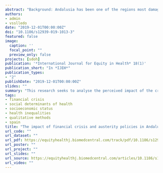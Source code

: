```yaml
---
abstract: "Background: Andalusia has been one of the regions most damaged by the economic crisis in Spain. A qualitative study of the effects of the economic crisis and austerity policies in this region has been conducted within the framework of the IMPACT-A project. This research seeks to analyse the perceived impact of the crisis upon the health of the Andalusian population through the first-hand discourses of professionals from the health and social sectors on the one hand, and citizens of different socioeconomic status (SES) on the other. Methods: A total of five focus groups and ten semi-structured interviews were conducted and analysed following an inductive process based on Grounded Theory (GT). Results: Our results show a general perception among professionals: the financial crisis has either directly or indirectly affected population health in Andalusia, though mostly impacting low-income individuals who were already at risk of social exclusion. Professionals’ perceptions have been confirmed through the discourses of citizens of a lower SES, which differ from those of middle and upper SES. Conclusion: Findings reveal some of the most salient consequences on the socially vulnerable groups and people at risk of social exclusion. In particular, our study highlights the importance of addressing three areas of priority action: mental health, unmet (basic and medical) needs, and decline in the health system."
authors:
- admin
- vsslledo
date: "2019-12-01T00:00:00Z"
doi: "10.1186/s12939-019-1013-3"
featured: false
image:
  caption: ''
  focal_point: ""
  preview_only: false
projects: [sdoh]
publication: '*International Journal for Equity in Health* 18(1)'
publication_short: "In *IJEH*"
publication_types:
- "2"
publishDate: "2019-12-01T00:00:00Z"
slides: ""
summary: "This research seeks to analyse the perceived impact of the crisis upon the health of the Andalusian population through the first-hand discourses of professionals from the health and social sectors on the one hand, and citizens of different socioeconomic status (SES) on the other."
tags:
- financial crisis
- social determinants of health
- socioeconomic status
- health inequalities
- qualitative methods
- spain
title: "The impact of financial crisis and austerity policies in Andalusia, Spain: disentangling the mechanisms of social inequalities in health through the perceptions and experiences of experts and the general population"
url_code: ""
url_dataset: ""
url_pdf: https://equityhealthj.biomedcentral.com/track/pdf/10.1186/s12939-019-1013-3
url_poster: ""
url_project: ""
url_slides: ""
url_source: https://equityhealthj.biomedcentral.com/articles/10.1186/s12939-019-1013-3
url_video: ""
---
```

